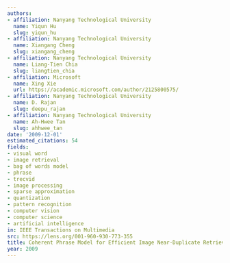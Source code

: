 ```yaml
---
authors:
- affiliation: Nanyang Technological University
  name: Yiqun Hu
  slug: yiqun_hu
- affiliation: Nanyang Technological University
  name: Xiangang Cheng
  slug: xiangang_cheng
- affiliation: Nanyang Technological University
  name: Liang-Tien Chia
  slug: liangtien_chia
- affiliation: Microsoft
  name: Xing Xie
  url: https://academic.microsoft.com/author/2125800575/
- affiliation: Nanyang Technological University
  name: D. Rajan
  slug: deepu_rajan
- affiliation: Nanyang Technological University
  name: Ah-Hwee Tan
  slug: ahhwee_tan
date: '2009-12-01'
estimated_citations: 54
fields:
- visual word
- image retrieval
- bag of words model
- phrase
- trecvid
- image processing
- sparse approximation
- quantization
- pattern recognition
- computer vision
- computer science
- artificial intelligence
in: IEEE Transactions on Multimedia
src: https://lens.org/001-960-930-773-355
title: Coherent Phrase Model for Efficient Image Near-Duplicate Retrieval
year: 2009
---
```


